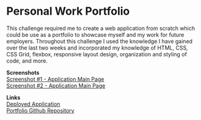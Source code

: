 # Personal Work Portfolio

This challenge required me to create a web application from scratch which could be use as a portfolio to showcase myself and my work for future employers. Throughout this challenge I used the knowledge I have gained over the last two weeks and incorporated my knowledge of HTML, CSS, CSS Grid, flexbox, responsive layout design, organization and styling of code, and more.

<strong>Screenshots</strong><br>
<a href="https://user-images.githubusercontent.com/72776042/102717603-a8418980-42a0-11eb-926f-0fa2e18bd3a0.png" target="_blank">Screenshot #1 - Application Main Page</a><br>
<a href="https://user-images.githubusercontent.com/72776042/102717662-f48cc980-42a0-11eb-8af6-0e8df5752140.png" target="_blank">Screenshot #2 - Application Main Page</a>


<strong>Links</strong><br>
<a href="https://emarshall121.github.io/emilymarshall/" target="_blank">Deployed Application</a><br>
<a href="https://github.com/emarshall121/emilymarshall" target="_blank">Portfolio Github Repository</a>